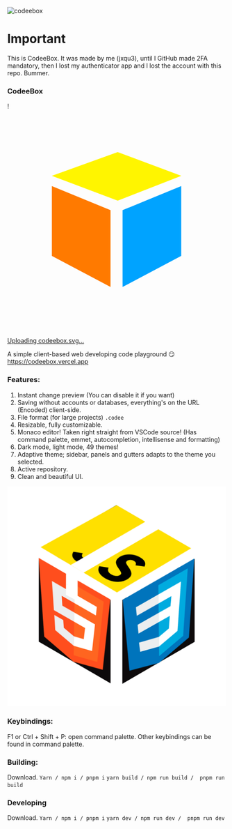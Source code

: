 ![codeebox](https://github.com/user-attachments/assets/d5a272c1-f267-42b9-b9f1-bdfc0cf901ef)

# Important
This is CodeeBox. It was made by me (jxqu3), until I GitHub made 2FA mandatory, then I lost my authenticator app and I lost the account with this repo. Bummer.

### CodeeBox
!<svg width="1080" height="1080" viewBox="0 0 1080 1080" fill="none" xmlns="http://www.w3.org/2000/svg">
<path d="M545 447L220 324.747L545 208L859 324.747L545 447Z" fill="#FFF500"/>
<path d="M569 871.258L858.5 718.5V375L569 493.5V871.258Z" fill="#00A3FF"/>
<path d="M509.5 871.258L220 718.5V375L509.5 493.5V871.258Z" fill="#FF7A00"/>
</svg>

[Uploading codeebox.svg…]()


A simple client-based web developing code playground 😏
https://codeebox.vercel.app

### Features:
1. Instant change preview (You can disable it if you want)
2. Saving without accounts or databases, everything's on the URL (Encoded) client-side.
3. File format (for large projects) `.codee`
4. Resizable, fully customizable.
5. Monaco editor! Taken right straight from VSCode source! (Has command palette, emmet, autocompletion, intellisense and formatting)
6. Dark mode, light mode, 49 themes!
7. Adaptive theme; sidebar, panels and gutters adapts to the theme you selected.
8. Active repository.
9. Clean and beautiful UI.

![image](https://github.com/L1ghtingBolt/codeebox/raw/main/favicon.png)

### Keybindings:
F1 or Ctrl + Shift + P: open command palette.
Other keybindings can be found in command palette.

### Building:
Download.
`Yarn / npm i / pnpm i`
`yarn build / npm run build /  pnpm run build`

### Developing
Download.
`Yarn / npm i / pnpm i`
`yarn dev / npm run dev /  pnpm run dev`

